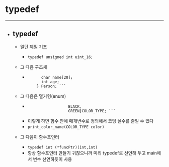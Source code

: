 
# typedef	
-----------------------------------------------


- ## typedef
	- 일단 제일 기초
		+ ``` typedef unsigned int uint_16; ```
	
	- 그 다음 구조체
		+ ``` typedef struct _Person {
				char name[20];
				int age;
		      } Person; ```

	- 그 다음은 열거형(enum)
		+ ``` typedef enum{ WHITE, 
							BLACK, 
							GREEN}COLOR_TYPE; ``` 
		+ 이렇게 하면 함수 안에 매개변수로 정의해서 코딩 실수를 줄일 수 있다
		+ ``` print_color_name(COLOR_TYPE color) ```

	- 그 다음이 함수포인터
		+ ``` typedef int (*funcPtr)(int,int) ```
		+ 항상 함수포인터 만들기 귀찮으니까 미리 typedef로 선언해 두고 main에서 변수 선언하듯이 사용

	<br/>


	<br/><br/><br/>